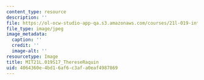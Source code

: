 ```yaml
---
content_type: resource
description: ''
file: https://ol-ocw-studio-app-qa.s3.amazonaws.com/courses/21l-019-introduction-to-european-and-latin-american-fiction-great-books-on-the-page-and-on-the-screen-spring-2017/4064360e4bd16af6c3afa0eaf4987869_MIT21L.019S17_ThereseRaquin.jpg
file_type: image/jpeg
image_metadata:
  caption: ''
  credit: ''
  image-alt: ''
resourcetype: Image
title: MIT21L.019S17_ThereseRaquin
uid: 4064360e-4bd1-6af6-c3af-a0eaf4987869
---
```

